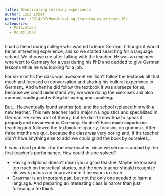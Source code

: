 ```yaml
---
title: Demotivating learning experience
author: Luiz Irber
permalink: /2014/07/demotivating-learning-experience-16/
categories:
  - Motivation
  - Round 10/2
---
```

I had a friend during college who wanted to learn German. I thought it would be an interesting experience, and so we started searching for a language school. We choose one after talking with the teacher. He was an engineer who went to Germany for a year during his PhD and decided to give German lessons while he was looking for a job.

For six months the class was awesome! He didn&#8217;t follow the textbook all that much and focused on conversation and sharing his cultural experience in Germany. And when he did follow the textbook it was a breeze for us, because we could understand why we were doing the exercises and also connect reading and writing to hearing and speaking.

But&#8230; He eventually found another job, and the school replaced him with a new teacher. This new teacher had a major in Linguistics and specialized in German. He knew a lot of theory, but he didn&#8217;t know how to speak it properly and never went to Germany. He didn&#8217;t have much experience teaching and followed the textbook religiously, focusing on grammar. After three months we quit, because the class was very boring and, if the teacher didn&#8217;t have anything else to add, we could grind the book by ourselves,.

It was a hard problem for the new teacher, since we set our standard by the first teacher&#8217;s performance. How could this be solved?

*   Having a diploma doesn&#8217;t mean you a good teacher. Maybe he focused too much on theoretical studies, but the new teacher should recognize his weak points and improve them if he wants to teach.
*   Grammar is an important part, but not the only one needed to learn a language. And preparing an interesting class is harder than just following a textbook.
